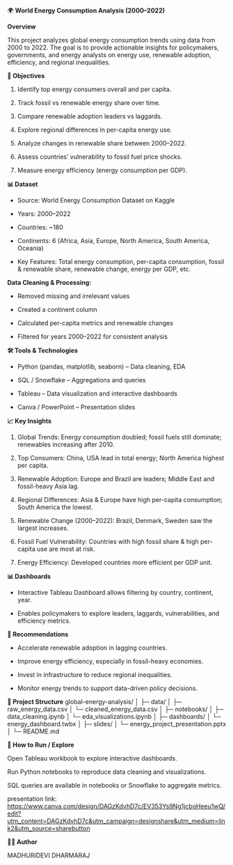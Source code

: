 🌍 **World Energy Consumption Analysis (2000–2022)**

**Overview**

This project analyzes global energy consumption trends using data from 2000 to 2022. The goal is to provide actionable insights for policymakers, governments, and energy analysts on energy use, renewable adoption, efficiency, and regional inequalities.

**🚀 Objectives**

1. Identify top energy consumers overall and per capita.

2. Track fossil vs renewable energy share over time.

3. Compare renewable adoption leaders vs laggards.

4. Explore regional differences in per-capita energy use.

5. Analyze changes in renewable share between 2000–2022.

6. Assess countries’ vulnerability to fossil fuel price shocks.

7. Measure energy efficiency (energy consumption per GDP).
   
**📊 Dataset**

* Source: World Energy Consumption Dataset on Kaggle

* Years: 2000–2022

* Countries: ~180

* Continents: 6 (Africa, Asia, Europe, North America, South America, Oceania)

* Key Features: Total energy consumption, per-capita consumption, fossil & renewable share, renewable change, energy per GDP, etc.

**Data Cleaning & Processing:**

* Removed missing and irrelevant values

* Created a continent column

* Calculated per-capita metrics and renewable changes

* Filtered for years 2000–2022 for consistent analysis

**🛠 Tools & Technologies**

* Python (pandas, matplotlib, seaborn) – Data cleaning, EDA

* SQL / Snowflake – Aggregations and queries

* Tableau – Data visualization and interactive dashboards

* Canva / PowerPoint – Presentation slides

**📈 Key Insights**

1. Global Trends: Energy consumption doubled; fossil fuels still dominate; renewables increasing after 2010.

2. Top Consumers: China, USA lead in total energy; North America highest per capita.

3. Renewable Adoption: Europe and Brazil are leaders; Middle East and fossil-heavy Asia lag.

4. Regional Differences: Asia & Europe have high per-capita consumption; South America the lowest.

5. Renewable Change (2000–2022): Brazil, Denmark, Sweden saw the largest increases.

6. Fossil Fuel Vulnerability: Countries with high fossil share & high per-capita use are most at risk.

7. Energy Efficiency: Developed countries more efficient per GDP unit.

**📊 Dashboards**

* Interactive Tableau Dashboard allows filtering by country, continent, year.

* Enables policymakers to explore leaders, laggards, vulnerabilities, and efficiency metrics.

**🎯 Recommendations**

* Accelerate renewable adoption in lagging countries.

* Improve energy efficiency, especially in fossil-heavy economies.

* Invest in infrastructure to reduce regional inequalities.

* Monitor energy trends to support data-driven policy decisions.

**📂 Project Structure**
global-energy-analysis/
│
├─ data/
│   ├─ raw_energy_data.csv
│   └─ cleaned_energy_data.csv
│
├─ notebooks/
│   ├─ data_cleaning.ipynb
│   └─ eda_visualizations.ipynb
│
├─ dashboards/
│   └─ energy_dashboard.twbx
│
├─ slides/
│   └─ energy_project_presentation.pptx
│
└─ README.md

**📌 How to Run / Explore**

Open Tableau workbook to explore interactive dashboards.

Run Python notebooks to reproduce data cleaning and visualizations.

SQL queries are available in notebooks or Snowflake to aggregate metrics.

presentation link: https://www.canva.com/design/DAGzKdvhD7c/EV353Ys9Ng1jcboHeeu1wQ/edit?utm_content=DAGzKdvhD7c&utm_campaign=designshare&utm_medium=link2&utm_source=sharebutton

**👩‍💻 Author**

MADHURIDEVI DHARMARAJ

